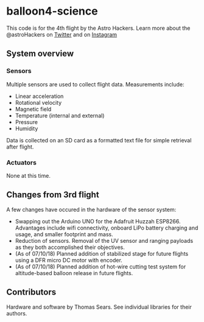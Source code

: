 # balloon4-science
 
 This code is for the 4th flight by the Astro Hackers. Learn more about the @astroHackers on [Twitter](https://twitter.com/astroHackers) and on [Instagram](https://www.instagram.com/astrohackers/)
 
 
## System overview 
### Sensors
Multiple sensors are used to collect flight data. Measurements include:

- Linear acceleration
- Rotational velocity
- Magnetic field
- Temperature (internal and external)
- Pressure
- Humidity

Data is collected on an SD card as a formatted text file for simple retrieval after flight.

### Actuators
None at this time.

## Changes from 3rd flight
A few changes have occured in the hardware of the sensor system:

- Swapping out the Arduino UNO for the Adafruit Huzzah ESP8266. Advantages include wifi connectivity, onboard LiPo battery charging and usage, and smaller footprint and mass.
- Reduction of sensors. Removal of the UV sensor and ranging payloads as they both accomplished their objectives.
- (As of 07/10/18) Planned addition of stabilized stage for future flights using a DFR micro DC motor with encoder.
- (As of 07/10/18) Planned addition of hot-wire cutting test system for altitude-based balloon release in future flights.

## Contributors
Hardware and software by Thomas Sears.
See individual libraries for their authors.
